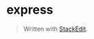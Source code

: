 # express



> Written with [StackEdit](https://stackedit.io/).
<!--stackedit_data:
eyJoaXN0b3J5IjpbMTM4NjA2MTE3OV19
-->